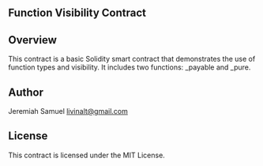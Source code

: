 ## Function Visibility Contract

## Overview
This contract is a basic Solidity smart contract that demonstrates the use of function types and visibility. It includes two functions: _payable and _pure.


## Author
Jeremiah Samuel 
livinalt@gmail.com


## License
This contract is licensed under the MIT License.
